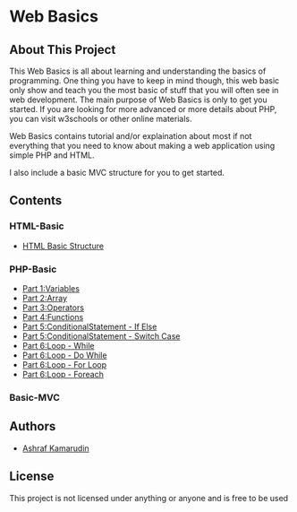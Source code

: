 # Web Basics

## About This Project


This Web Basics is all about learning and understanding the basics of programming. One thing you have to keep in mind though, this web basic only show and teach you the most basic of stuff that you will often see in web development. The main purpose of Web Basics is only to get you started. If you are looking for more advanced or more details about PHP, you can visit w3schools or other online materials.

Web Basics contains tutorial and/or explaination about most if not everything that you need to know about making a web application using simple PHP and HTML.

I also include a basic MVC structure for you to get started.


## Contents

### HTML-Basic

* [HTML Basic Structure](https://github.com/ashrafkamarudin/Web-Basics/blob/master/HTML-Basic/HTML-Basic-Structure.html)

### PHP-Basic

* [Part 1:Variables](https://github.com/ashrafkamarudin/Web-Basics/blob/master/PHP-Basic/1-variables.php)
* [Part 2:Array](https://github.com/ashrafkamarudin/Web-Basics/blob/master/PHP-Basic/2-Array.php)
* [Part 3:Operators](https://github.com/ashrafkamarudin/Web-Basics/blob/master/PHP-Basic/3-Operators.php)
* [Part 4:Functions](https://github.com/ashrafkamarudin/Web-Basics/blob/master/PHP-Basic/4-Functions.php)
* [Part 5:ConditionalStatement - If Else](https://github.com/ashrafkamarudin/Web-Basics/blob/master/PHP-Basic/5-ConditionalStatement-If-else.php)
* [Part 5:ConditionalStatement - Switch Case](https://github.com/ashrafkamarudin/Web-Basics/blob/master/PHP-Basic/5-ConditionalStatement-switchcase.php)
* [Part 6:Loop - While](https://github.com/ashrafkamarudin/Web-Basics/blob/master/PHP-Basic/6-Loop-DoWhile.php)
* [Part 6:Loop - Do While](https://github.com/ashrafkamarudin/Web-Basics/blob/master/PHP-Basic/6-Loop-ForEachLoop.php)
* [Part 6:Loop - For Loop](https://github.com/ashrafkamarudin/Web-Basics/blob/master/PHP-Basic/6-Loop-ForLoop.php)
* [Part 6:Loop - Foreach](https://github.com/ashrafkamarudin/Web-Basics/blob/master/PHP-Basic/6-Loop-WhileLoop.php)

### Basic-MVC


## Authors

* [Ashraf Kamarudin](https://ashrafkamarudin.github.io/)

## License

This project is not licensed under anything or anyone and is free to be used


